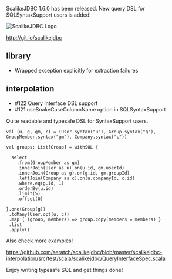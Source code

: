 ScalikeJDBC 1.6.0 has been released. New query DSL for SQLSyntaxSupport users is added!

![ScalikeJDBC Logo](https://raw.github.com/seratch/scalikejdbc/master/logo.png)

http://git.io/scalikejdbc

## library

- Wrapped exception explicitly for extraction failures

## interpolation

- #122 Query Interface DSL support
- #121 useSnakeCaseColumnName option in SQLSyntaxSupport

Quite readable and typesafe DSL for SyntaxSupport users.

    val (u, g, gm, c) = (User.syntax("u"), Group.syntax("g"), GroupMember.syntax("gm"), Company.syntax("c"))
    
    val groups: List[Group] = withSQL {
    
      select
        .from(GroupMember as gm)
        .innerJoin(User as u).on(u.id, gm.userId)
        .innerJoin(Group as g).on(g.id, gm.groupId)
        .leftJoin(Company as c).on(u.companyId, c.id)
        .where.eq(g.id, 1)
        .orderBy(u.id)
        .limit(5)
        .offset(0)
    
    }.one(Group(g))
     .toMany(User.opt(u, c))
     .map { (group, members) => group.copy(members = members) }
     .list
     .apply()

Also check more examples!

https://github.com/seratch/scalikejdbc/blob/master/scalikejdbc-interpolation/src/test/scala/scalikejdbc/QueryInterfaceSpec.scala

Enjoy writing typesafe SQL and get things done!

